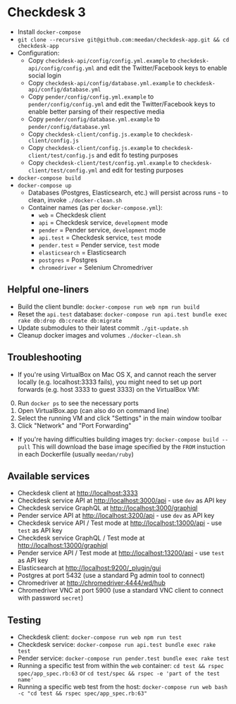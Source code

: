 # Checkdesk 3

- Install `docker-compose`
- `git clone --recursive git@github.com:meedan/checkdesk-app.git && cd checkdesk-app`
- Configuration:
  - Copy `checkdesk-api/config/config.yml.example` to `checkdesk-api/config/config.yml` and edit the Twitter/Facebook keys to enable social login
  - Copy `checkdesk-api/config/database.yml.example` to `checkdesk-api/config/database.yml`
  - Copy `pender/config/config.yml.example` to `pender/config/config.yml` and edit the Twitter/Facebook keys to enable better parsing of their respective media
  - Copy `pender/config/database.yml.example` to `pender/config/database.yml`
  - Copy `checkdesk-client/config.js.example` to `checkdesk-client/config.js`
  - Copy `checkdesk-client/config.js.example` to `checkdesk-client/test/config.js` and edit fo testing purposes
  - Copy `checkdesk-client/test/config.yml.example` to `checkdesk-client/test/config.yml` and edit for testing purposes
- `docker-compose build`
- `docker-compose up`
  - Databases (Postgres, Elasticsearch, etc.) will persist across runs - to clean, invoke `./docker-clean.sh`
  - Container names (as per `docker-compose.yml`):
    - `web` = Checkdesk client
    - `api` = Checkdesk service, `development` mode
    - `pender` = Pender service, `development` mode
    - `api.test` = Checkdesk service, `test` mode
    - `pender.test` = Pender service, `test` mode
    - `elasticsearch` = Elasticsearch
    - `postgres` = Postgres
    - `chromedriver` = Selenium Chromedriver

## Helpful one-liners

- Build the client bundle:
  `docker-compose run web npm run build`
- Reset the `api.test` database:
  `docker-compose run api.test bundle exec rake db:drop db:create db:migrate`
- Update submodules to their latest commit
  `./git-update.sh`
- Cleanup docker images and volumes
  `./docker-clean.sh`

## Troubleshooting

- If you're using VirtualBox on Mac OS X, and cannot reach the server locally (e.g. localhost:3333 fails), you might need to set up port forwards (e.g. host 3333 to guest 3333) on the VirtualBox VM:

0. Run `docker ps` to see the necessary ports
0. Open VirtualBox.app (can also do on command line)
0. Select the running VM and click "Settings" in the main window toolbar
0. Click "Network" and "Port Forwarding"

- If you're having difficulties building images try:
  `docker-compose build --pull`
  This will download the base image specified by the `FROM` instuction in each Dockerfile (usually `meedan/ruby`)

## Available services

- Checkdesk client at [http://localhost:3333](http://localhost:3333)
- Checkdesk service API at [http://localhost:3000/api](http://localhost:3000/api) - use `dev` as API key
- Checkdesk service GraphQL at [http://localhost:3000/graphiql](http://localhost:3000/graphiql)
- Pender service API at [http://localhost:3200/api](http://localhost:3200/api) - use `dev` as API key
- Checkdesk service API / Test mode at [http://localhost:13000/api](http://localhost:13000/api) - use `test` as API key
- Checkdesk service GraphQL / Test mode at [http://localhost:13000/graphiql](http://localhost:13000/graphiql)
- Pender service API / Test mode at [http://localhost:13200/api](http://localhost:13200/api) - use `test` as API key
- Elasticsearch at [http://localhost:9200/_plugin/gui](http://localhost:9200/_plugin/gui)
- Postgres at port 5432 (use a standard Pg admin tool to connect)
- Chromedriver at [http://chromedriver:4444/wd/hub](http://chromedriver:4444/wd/hub)
- Chromedriver VNC at port 5900 (use a standard VNC client to connect with password `secret`)

## Testing

- Checkdesk client: `docker-compose run web npm run test`
- Checkdesk service: `docker-compose run api.test bundle exec rake test`
- Pender service: `docker-compose run pender.test bundle exec rake test`
- Running a specific test from within the `web` container: `cd test && rspec spec/app_spec.rb:63` or `cd test/spec && rspec -e 'part of the test name'`
- Running a specific web test from the host: `docker-compose run web bash -c "cd test && rspec spec/app_spec.rb:63"`

